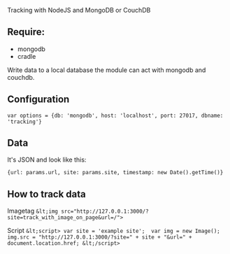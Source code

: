 Tracking with NodeJS and MongoDB or CouchDB

## Require:
 - mongodb
 - cradle

Write data to a local database the module can act with mongodb and couchdb.

## Configuration

`var options = {db: 'mongodb', host: 'localhost', port: 27017, dbname: 'tracking'}`

## Data

It's JSON and look like this:

`{url: params.url, site: params.site, timestamp: new Date().getTime()}`

## How to track data

Imagetag
`&lt;img src="http://127.0.0.1:3000/?site=track_with_image_on_page&url=/">`

Script
`&lt;script>
var site = 'example site'; 
var img = new Image(); 
img.src = "http://127.0.0.1:3000/?site=" + site + "&url=" + document.location.href;
&lt;/script>`
